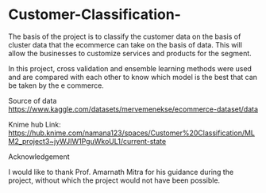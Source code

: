 # Customer-Classification-
The basis of the project is to classify the customer data on the basis of cluster data that the ecommerce can take on the basis of data. This will allow the businesses to customize services and products for the segment.

In this project, cross validation and ensemble learning methods were used and are compared with each other to know which model is the best that can be taken by the e commerce.

Source of data https://www.kaggle.com/datasets/mervemenekse/ecommerce-dataset/data

Knime hub Link: https://hub.knime.com/namana123/spaces/Customer%20Classification/MLM2_project3~jyWJIW1PguWkoUL1/current-state

Acknowledgement

I would like to thank Prof. Amarnath Mitra for his guidance during the project, without which the project would not have been possible.
